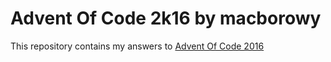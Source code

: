 # Advent Of Code 2k16 by macborowy

This repository contains my answers to [Advent Of Code 2016](http://adventofcode.com/2016)
